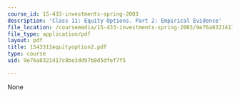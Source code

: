 ```yaml
---
course_id: 15-433-investments-spring-2003
description: 'Class 11: Equity Options. Part 2: Empirical Evidence'
file_location: /coursemedia/15-433-investments-spring-2003/9e76a8321417c8be3dd97b8d5dfef7f5_1543311equityoption2.pdf
file_type: application/pdf
layout: pdf
title: 1543311equityoption2.pdf
type: course
uid: 9e76a8321417c8be3dd97b8d5dfef7f5

---
```

None